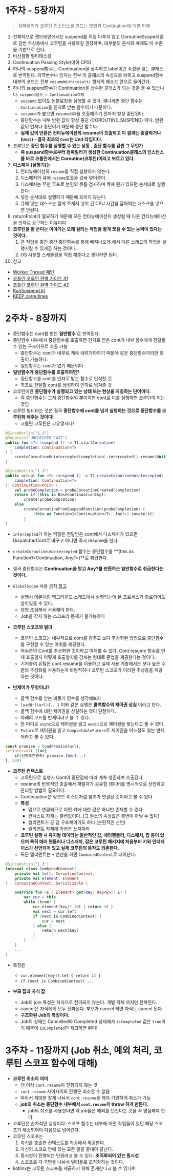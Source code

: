 

# 1주차 - 5장까지

> 컴파일러가 코루틴 인스턴스를 만드는 방법과 Contiuation에 대한 이해

1. 전체적으로 젯브레인에서는 suspend를 직접 다루지 않고 CoroutineScope레벨로 감싼 추상층에서 코루틴을 사용하길 권장하며, 대부분의 문서와 예제도 이 수준을 기반으로 한다.
2. 비선점형 멀티태스킹
3. Continuation Passing Style(이하 CPS)
4. 하나의 suspend함수는 Continuation을 상속하고 label이란 속성을 갖는 클래스로 번역된다. 지역변수나 인자는 전부 이 클래스의 속성으로 바뀌고 suspend함수 내부의 코드는 전부 `resumeWith(result)` 형태의 메소드 안으로 들어간다.
5. 하나의 suspend함수가 Continuation을 상속한 클래스가 되는 것을 볼 수 있습니다. `suspend함수 → Continuation객체`
   - `suspend` 없이도 논블로킹을 실행할 수 있다. 왜나햐면 중단 함수는 `Continuation`을 인자로 받는 함수이기 때문이다.
   - `suspend`가 붙으면 `resumeXXX`을 호출해주기 전까지 항상 중단된다.
   - 중단함수는 내부 반환 값이 항상 중단 (COROUTINE_SUSPEND) 이다. 반환값이 언제나 중단이기 때문에 중단 함수다.
   - **실제 값의 반환은 컨티뉴에이션의 resume이 호출되고 이 결과는 종결되거나 (`Unit`) - 결국 최초의  `Cont`는 Unit 타입이다.**
6. 코루틴은 **중단 함수를 실행할 수 있는 상황** , **중단 함수를 감싼 그 무언가**
   - **즉 suspend함수로부터 컴파일러가 생성한 Continuation클래스의 인스턴스를 바로 코틀린에서는 Coroutine(코루틴)이라고 부르고 있다.**
7. **디스패처 (실행기)는**
   1. 컨티뉴에이션의 `resume`을 직접 실행하지 않는다.
   2. 디스패처의 큐에 `resume`호출을 감싸 넣어준다.
   3. 디스패처는 무한 루프로 본인의 큐를 검사하며 큐에 뭔가 있으면 순서대로 실행한다.
   4. 넣은 순서대로 실행하기 때문에 꼬이지 않는다.
   5. 큐에 넣는 태스크는 잘게 쪼개서 넣어 긴 CPU 시간을 잡아먹는 태스크를 넣으면 안된다.
8. returnPoint가 필요하기 때문에 모든 컨티뉴에이션이 생성될 때 다른 컨티뉴에이션을 인자로 요구하는 이유이다
9. **코루틴을 잘 쓴다는 이야기는 오래 걸리는 작업을 잘게 쪼갤 수 있는 능력이 있다는 것이다.**
   1. 큰 작업을 중간 중간 중단함수를 통해 빠져나오게 해서 다른 스레드의 작업을 실행시킬 수 있게끔 하는 것이다.
   2. OS 시분할 스케줄링을 직접 해준다고 생각하면 된다.
10. 참고
   - [Worker Thread 패턴](http://www.gisdeveloper.co.kr/?p=10330)
   - [코틀린 코루틴 완벽 가이드 #1](https://www.bsidesoft.com/8656)
   - [코틀린 코루틴 완벽 가이드 #2](https://www.bsidesoft.com/8663)
   - [RunSuspend.kt](https://github.com/JetBrains/kotlin/blob/master/libraries/stdlib/jvm/src/kotlin/coroutines/jvm/internal/RunSuspend.kt)
   - [KEEP coroutines](https://github.com/Kotlin/KEEP/blob/master/proposals/coroutines.md)


# 2주차 - 8장까지

- 중단함수는 cont를 받는 **일반함수** 로 번역된다.
- 중단함수 내부에서 중단함수를 호출하면 인자로 받은 cont가 내부 함수에게 전달될 수 있는 구조이므로 호출 가능
  - 중단함수는 cont가 내부로 계속 내려가야하기 때문에 같은 중단함수끼리만 호출이 가능하다.
  - 일반함수는 cont가 없기 때문이다.
- **일반함수가 중단함수를 호출하려면?**
  - 중단함수를 cont를 인자로 받는 함수로 인식할 것
  - 최초로 전달할 cont를 생성하여 인자로 넘겨줄 것
- 코루틴이란 **중단함수가 실행되고 있는 상태 또는 현상을 지칭하는 단어이다.**  
  - 즉 중단함수는 그저 중단함수일 뿐이지만 cont로 이를 실행하면 코루틴이 되는 것임
- 코루틴 빌더라는 것은 결국 **중단함수에 cont를 넘겨 실행하는 것으로 중단함수를 코루틴화 해주는 것이다!**
  - 코틀린 코루틴은 고유명사다!

```kotlin
@SinceKotlin("1.3")
@Suppress("UNCHECKED_CAST")
public fun <T> (suspend () -> T).startCoroutine(
    completion: Continuation<T>
) {
    createCoroutineUnintercepted(completion).intercepted().resume(Unit)
}

@SinceKotlin("1.3")
public actual fun <T> (suspend () -> T).createCoroutineUnintercepted(
    completion: Continuation<T>
): Continuation<Unit> {
    val probeCompletion = probeCoroutineCreated(completion)
    return if (this is BaseContinuationImpl)
        create(probeCompletion)
    else
        createCoroutineFromSuspendFunction(probeCompletion) {
            (this as Function1<Continuation<T>, Any?>).invoke(it)
        }
}

```
  
- `intercepted`가 하는 역할은 전달받은 cont에서 디스패처가 있으면 DispatcherCont로 바꾸고 아니면 즉시 resume을 한다.
- `createCoroutineUnintercepted` 함수는 중단함수를 **(this as Function1<Continuation<T>, Any?>)**로 취급한다.
- 결국 중단함수는 **Continuation을 받고 Any?를 반환하는 일반함수로 취급한다는 것이다.**
- `GlobalScope` 사용 금지 [참고](https://blog.jetbrains.com/ko/kotlin/2021/06/kotlin-coroutines-1-5-0-released/)
  - 실행시 데몬처럼 백그라운드 스레드에서 실행되는데 본 프로세스가 종료되어도 살아있을 수 있다.
  - 엄청 조심해서 사용해야 한다.
  - Job을 갖지 않는 스코프라 통제가 불가능하다
  
- **코루틴 스코프와 빌더**
  - 코루틴 스코프는 내부적으로 cont를 감추고 보다 추상화된 방법으로 중단함수를 구현할 수 있는 어휘를 제공한다.
  - 저수준의 Cont를 추상화한 것이라고 이해할 수 있다. Cont.resume 함수를 언제 호출할지 어떻게 호출할지를 감싸는 형태로 문법을 제공한다는 것이다.
  - 기저층의 유틸은 cont.resume을 이용하고 실제 사용 계층에서는 보다 높은 수준의 추상화를 사용하는게 바람직하니 코루틴 스코프가 이러한 추상층을 제공하는 것이다.
- **반제어가 무엇이냐?**
  - 콜백 함수를 받는 비동기 함수를 생각해보자
  - `loadUrl(url){...}` 이와 같은 실행은 **콜백함수의 제어권 상실** 이라고 한다.
  - 콜백 함수에 대한 제어권을 상실하는 것이 단점이다.
  - 아래의 코드를 반제어라고 볼 수 있다.
  - 한 마디로 `async`으로 제어권을 잃고 `await`으로 제어권을 찾는다고 볼 수 있다.
  - `Future`로 제어권을 잃고 `CompletableFuture`로 제어권을 어느정도 찾는 반제어라고 볼 수 있다.

```js
const promise = loadPromise(url);
setInterval( ()=>{
    if(선행조건충족) promise.then(...)
}, 500)
```
  
- **코루틴 컨텍스트**
  - 코루틴으로 실행시 Cont이 중단점에 따라 계속 생존하며 호출된다
  - resume의 반복적인 호출에서 개발자가 공유할 데이터를 명시적으로 선언하고 관리할 방법이 필요하다.
  - Continuation은 링크드 리스트처럼 참조가 연결된 것이라고 볼 수 있다
  - **특성**
    - 맵으로 연결되므로 어떤 키에 대한 값은 하나만 존재할 수 있다.
    - 컨텍스트 자체는 불변값이다. (그 원소의 속성값은 불변이 아닐 수 있다)
    - 엘리먼트가 곧 맵 구조체이기도 하다 (순환적인 선언)
    - 엘리먼트 자체에 가변은 쓰지마라
  - **코루틴 실행 시 유지될 데이터는 일반적인 값, 에러핸들러, 디스패처, 잡 등이 있으며 특히 에러 핸들러나 디스패처, 잡은 코루틴 패키지에 처음부터 키와 인터페이스가 선언되어 있고 실제 코루틴의 동작도 의존한다.**
  - 모든 엘리먼트는 `+` 연산을 하면 `CombinedContext`로 태어난다.

```kotlin
@SinceKotlin("1.3")
internal class CombinedContext(
    private val left: CoroutineContext,
    private val element: Element
) : CoroutineContext, Serializable {

    override fun <E : Element> get(key: Key<E>): E? {
        var cur = this
        while (true) {
            cur.element[key]?.let { return it }
            val next = cur.left
            if (next is CombinedContext) {
                cur = next
            } else {
                return next[key]
            }
        }
    }
    ...
}
```

- 특징은
  - `cur.element[key]?.let { return it }`
  - `if (next is CombinedContext) ...`
  
- **부모 잡과 자식 잡**
  - Job의 join 특성은 자식으로 전파되지 않는다. 개별 객체 까지만 전파된다.
  - cancel은 자식에게 모두 전파된다. 부모가 cancel 되면 자식도 cancel 된다.
  - **구조화된 Job의 특징이다.**
  - Job의 상태는 Cancelled와 Completed 상태에서 `isCompleted` 값은 `true`이기 때문에 `isCompleted`만 체크하면 된다!

# 3주차 - 11장까지 (Job 취소, 예외 처리, 코루틴 스코프 함수에 대해)

- **코루틴 취소의 의미**
  - 더 이상 `cont.resume`이 진행되지 않는 것
  - `cont.resume` 사이사이의 진행은 최소할 수 없음
  - 따라서 최대한 잘게 나눠서 `cont.resume`을 해야 기민하게 취소가 가능
  - **job의 취소는 중단함수 내부에서 `cont.resume`이 throw 하게 만든다.**
    - job의 취소를 사용한다면 각 job들은 예외를 던진다는 것을 꼭 명심해야 한다.
- 코루틴은 순차적인 실행이다. 스코프 함수는 내부에 어떤 작업들이 있던 해당 스코프가 해소되어야 다음으로 넘어간다.
- 코루틴 스코프는
  1. 자기를 호출한 컨텍스트를 가공해서 제공한다.
  2. 자신의 스코프 안에 있는 모든 일을 끝내야 끝난다.
  3. 동시성이 진행되는 단위라고 볼 수 있다. **조직화되어 있는 동시성**
  4. 스코프로 각 국면을 나눠서 빌더들로 조직화하는 것이다.
- kotlinx는 코루틴 스코프를 제공하기 위해 존재한다고 볼 수 있다!!!